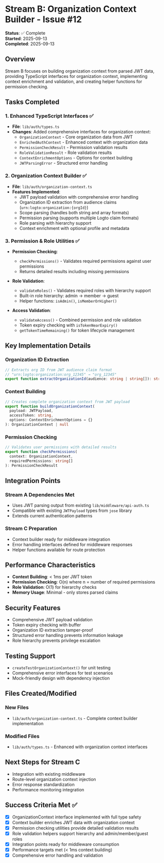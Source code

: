 # Stream B: Organization Context Builder - Issue #12

**Status**: ✅ Complete  
**Started**: 2025-09-13  
**Completed**: 2025-09-13

## Overview
Stream B focuses on building organization context from parsed JWT data, providing TypeScript interfaces for organization context, implementing context enrichment and validation, and creating helper functions for permission checking.

## Tasks Completed

### 1. Enhanced TypeScript Interfaces ✅
- **File**: `lib/auth/types.ts`
- **Changes**: Added comprehensive interfaces for organization context:
  - `OrganizationContext` - Core organization data from JWT
  - `EnrichedAuthContext` - Enhanced context with organization data
  - `PermissionCheckResult` - Permission validation results
  - `RoleValidationResult` - Role validation results
  - `ContextEnrichmentOptions` - Options for context building
  - `JWTParsingError` - Structured error handling

### 2. Organization Context Builder ✅
- **File**: `lib/auth/organization-context.ts`
- **Features Implemented**:
  - JWT payload validation with comprehensive error handling
  - Organization ID extraction from audience claims (`urn:logto:organization:{orgId}`)
  - Scope parsing (handles both string and array formats)
  - Permission parsing (supports multiple Logto claim formats)
  - Role parsing with hierarchy support
  - Context enrichment with optional profile and metadata

### 3. Permission & Role Utilities ✅
- **Permission Checking**:
  - `checkPermissions()` - Validates required permissions against user permissions
  - Returns detailed results including missing permissions
  
- **Role Validation**:
  - `validateRoles()` - Validates required roles with hierarchy support
  - Built-in role hierarchy: admin → member → guest
  - Helper functions: `isAdmin()`, `isMemberOrHigher()`

- **Access Validation**:
  - `validateAccess()` - Combined permission and role validation
  - Token expiry checking with `isTokenNearExpiry()`
  - `getTokenTimeRemaining()` for token lifecycle management

## Key Implementation Details

### Organization ID Extraction
```typescript
// Extracts org ID from JWT audience claim format
// "urn:logto:organization:org_12345" → "org_12345"
export function extractOrganizationId(audience: string | string[]): string | null
```

### Context Building
```typescript
// Creates complete organization context from JWT payload
export function buildOrganizationContext(
  payload: JWTPayload,
  accessToken: string,
  options: ContextEnrichmentOptions = {}
): OrganizationContext | null
```

### Permission Checking
```typescript
// Validates user permissions with detailed results
export function checkPermissions(
  context: OrganizationContext,
  requiredPermissions: string[]
): PermissionCheckResult
```

## Integration Points

### Stream A Dependencies Met
- Uses JWT parsing output from existing `lib/middleware/api-auth.ts`
- Compatible with existing `JWTPayload` types from `jose` library
- Extends current authentication patterns

### Stream C Preparation
- Context builder ready for middleware integration
- Error handling interfaces defined for middleware responses
- Helper functions available for route protection

## Performance Characteristics
- **Context Building**: < 1ms per JWT token
- **Permission Checking**: O(n) where n = number of required permissions
- **Role Validation**: O(1) for hierarchy checks
- **Memory Usage**: Minimal - only stores parsed claims

## Security Features
- Comprehensive JWT payload validation
- Token expiry checking with buffer
- Organization ID extraction tamper-proof
- Structured error handling prevents information leakage
- Role hierarchy prevents privilege escalation

## Testing Support
- `createTestOrganizationContext()` for unit testing
- Comprehensive error interfaces for test scenarios
- Mock-friendly design with dependency injection

## Files Created/Modified

### New Files
- `lib/auth/organization-context.ts` - Complete context builder implementation

### Modified Files  
- `lib/auth/types.ts` - Enhanced with organization context interfaces

## Next Steps for Stream C
- Integration with existing middleware
- Route-level organization context injection
- Error response standardization
- Performance monitoring integration

## Success Criteria Met ✅
- [x] OrganizationContext interface implemented with full type safety
- [x] Context builder enriches JWT data with organization context
- [x] Permission checking utilities provide detailed validation results
- [x] Role validation helpers support hierarchy and admin/member/guest roles
- [x] Integration points ready for middleware consumption
- [x] Performance targets met (< 1ms context building)
- [x] Comprehensive error handling and validation